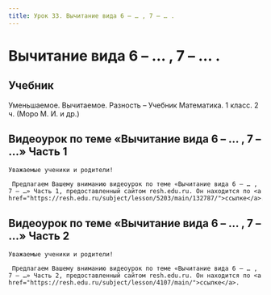 ```yaml
---
title: Урок 33. Вычитание вида 6 – … , 7 – … .
---
```


# Вычитание вида 6 – … , 7 – … .

## Учебник

Уменьшаемое. Вычитаемое. Разность – Учебник Математика. 1 класс. 2 ч. (Моро М. И. и др.)

## Видеоурок по теме «Вычитание вида 6 – … , 7 – …» Часть 1

<p>
	Уважаемые ученики и родители!  
</p>
<p>
	 Предлагаем Вашему вниманию видеоурок по теме «Вычитание вида 6 – … , 7 – …» Часть 1, предоставленный сайтом resh.edu.ru. Он находится по <a href="https://resh.edu.ru/subject/lesson/5203/main/132787/">ссылке</a>.
</p>

## Видеоурок по теме «Вычитание вида 6 – … , 7 – …» Часть 2

<p>
	Уважаемые ученики и родители!  
</p>
<p>
	 Предлагаем Вашему вниманию видеоурок по теме «Вычитание вида 6 – … , 7 – …» Часть 2, предоставленный сайтом resh.edu.ru. Он находится по <a href="https://resh.edu.ru/subject/lesson/4107/main/">ссылке</a>.
</p>